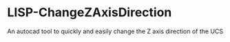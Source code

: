 # LISP-ChangeZAxisDirection
An autocad tool to quickly and easily change the Z axis direction of the UCS
